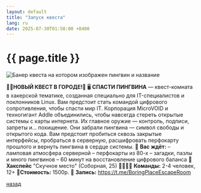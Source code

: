 ```yaml
---
layout: default
title: "Запуск квеста"
lang: ru
date: 2025-07-30T01:50:00 +0400
---
```


# [](#header-1) {{ page.title }}

![Банер квеста на котором изображен пингвин и название](/images/pingvin.jpg)


🚨**НОВЫЙ КВЕСТ В ГОРОДЕ!**🚨
🖥 **СПАСТИ ПИНГВИНА** — квест-комната в хакерской тематике, созданная специально для IT-специалистов и поклонников Linux.
Вам предстоит стать командой цифрового сопротивления, чтобы спасти мир IT. Корпорация MicroVOID и техногигант Addle объединились, чтобы навсегда стереть открытые системы с карты интернета.
Их главное оружие — контроль, подписи, запреты и... похищение.
Они забрали пингвина — символ свободы и открытого кода.
Вам предстоит пробиться сквозь закрытые интерфейсы, пробраться в серверную, расшифровать перфокарту прошлого и вернуть пингвина в сердце системы.
💾 **Вас ждёт:**
 – ламповая атмосфера серверной
 – перфокарты из 80-х
 – загадки, пазлы и много пингвинов
 – 60 минут на восстановление цифрового баланса
📍 **Хакспейс** "Скучное место" (Соборная, 25)
👨‍👨‍👧‍👦 **Команды:** 2-4 человек, 12+
🔗**Стоимость:** 1500р.
🔗 **Запись:** https://t.me/BoringPlaceEscapeRoom

[назад](../news/)

